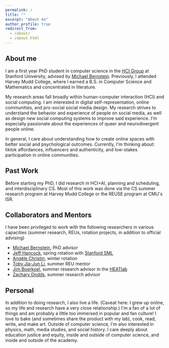 ```yaml
---
permalink: /
title: ""
excerpt: "About me"
author_profile: true
redirect_from: 
  - /about/
  - /about.html
---
```


## About me
I am a first year PhD student in computer science in the [HCI Group](https://hci.stanford.edu/) at Stanford University, advised by [Michael Bernstein](https://hci.stanford.edu/msb/). Previously, I attended Harvey Mudd College, where I earned a B.S. in Computer Science and Mathematics and concentrated in literature.

My research areas fall broadly within human-computer interaction (HCI) and social computing. I am interested in digital self-representation, online communities, and pro-social social media design. My research strives to understand the behavior and experience of people on social media, as well as design new social computing systems to improve said experience. I'm especially passionate about the experiences of queer and neurodivergent people online.

In general, I care about understanding how to create online spaces with better social and psychological outcomes. Currently, I'm thinking about: tiktok affordances, influencers and authenticity, and low-stakes participation in online communities.


## Past Work
Before starting my PhD, I did research in HCI+AI, planning and scheduling, and interdisciplinary CS. Most of this work was done via the CS summer research program at Harvey Mudd College or the REUSE program at CMU's ISR.

## Collaborators and Mentors

I have been privileged to work with the following researchers in various capacities (summer research, REUs, rotation projects, in addition to official advising)
- [Michael Bernstein](https://hci.stanford.edu/msb/), PhD advisor
- [Jeff Hancock](https://comm.stanford.edu/faculty-hancock/), spring rotation with [Stanford SML](https://sml.stanford.edu/)
- [Angèle Christin](http://www.angelechristin.com/), winter rotation
- [Toby Jia-Jun Li](https://toby.li/), summer REU mentor
- [Jim Boerkoel](https://www.cs.hmc.edu/~boerkoel/), summer research advisor in the [HEATlab](https://www.cs.hmc.edu/HEAT/)
- [Zachary Dodds](https://www.cs.hmc.edu/~dodds/), summer research advisor

## Personal
In addition to doing research, I also live a life. (Caveat here: I grew up online, so my life and research have a very close relationship.) I'm a fan of a lot of things and am probably a little too immersed in popular and fan culture! I love to bake (and sometimes share the product with my lab), cook, read, write, and make art. Outside of computer science, I'm also interested in physics, math, media studies, and social history. I care deeply about education justice and equity, inside and outside of computer science, and inside and outside of the academy. 
